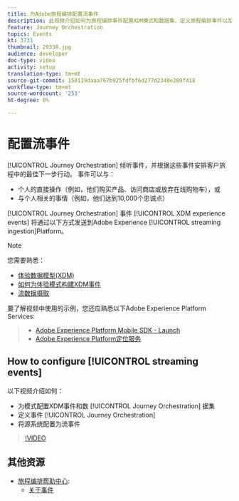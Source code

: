 ```yaml
---
title: 为Adobe旅程编排配置流事件
description: 此视频介绍如何为旅程编排事件配置XDM模式和数据集、定义旅程编排事件以及配置源系统以流式事件
feature: Journey Orchestration
topics: Events
kt: 3731
thumbnail: 29338.jpg
audience: developer
doc-type: video
activity: setup
translation-type: tm+mt
source-git-commit: 150119daaa767b925fdfbf6d277d2340e209f418
workflow-type: tm+mt
source-wordcount: '253'
ht-degree: 0%

---
```



# 配置流事件

[!UICONTROL Journey Orchestration] 倾听事件，并根据这些事件安排客户旅程中的最佳下一步行动。 事件可以与：

* 个人的直接操作（例如，他们购买产品、访问商店或放弃在线购物车），或
* 与个人相关的事情（例如，他们达到10,000个忠诚点）

[!UICONTROL Journey Orchestration] 事件 [!UICONTROL XDM experience events] 将通过以下方式发送到Adobe Experience [!UICONTROL streaming ingestion]Platform。

>[!NOTE]
>您需要熟悉：
>
>* [体验数据模型(XDM)](https://docs.adobe.com/content/help/en/platform-learn/tutorials/schemas/understanding-the-xdm-system-and-experience-data-model.html)
>* [如何为体验模式构建XDM事件](https://docs.adobe.com/content/help/en/platform-learn/tutorials/schemas/create-your-first-schema-with-out-of-the-box-components.html)
>* [流数据摄取](https://docs.adobe.com/content/help/en/platform-learn/tutorials/data-ingestion/understanding-streaming-ingestion.html)
>
>
要了解视频中使用的示例，您还应熟悉以下Adobe Experience Platform Services:
>
>* [Adobe Experience Platform Mobile SDK - Launch](https://docs.adobe.com/content/help/en/core-services-learn/tutorials/launch-mobile/understanding-the-mobile-sdks.html)
>* [Adobe Experience Platform定位服务](https://docs.adobe.com/content/help/en/places/using/home.html)
>



## How to configure [!UICONTROL streaming events]

以下视频介绍如何：

* 为模式配置XDM事件和数 [!UICONTROL Journey Orchestration] 据集
* 定义事件 [!UICONTROL Journey Orchestration]
* 将源系统配置为流事件

>[!VIDEO](https://video.tv.adobe.com/v/29338?quality=12)

## 其他资源

* [旅程编排帮助中心](https://docs.adobe.com/content/help/en/journeys/using/journey-orchestration-home.html):
   * [关于事件](https://docs.adobe.com/content/help/en/journeys/using/events-journeys/about-events.html)
